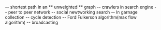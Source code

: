-- shortest path in an ** unweighted ** graph
-- crawlers in search engine
-- peer to peer network
-- social newtworking search
-- In garnage collection
-- cycle detection
-- Ford Fulkerson algorithm(max flow algorithm)
-- broadcasting